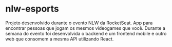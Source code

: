 # nlw-esports
Projeto desenvolvido durante o evento NLW da RocketSeat.
App para encontrar pessoas que jogam os mesmos videogames que você.
Durante a semana do evento foi desenvolvida o backend e um frontend mobile e outro web que consomem a mesma API utilizando React.

